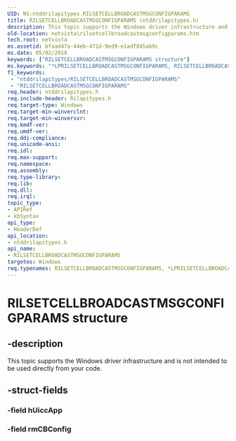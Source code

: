 ```yaml
---
UID: NS:ntddrilapitypes.RILSETCELLBROADCASTMSGCONFIGPARAMS
title: RILSETCELLBROADCASTMSGCONFIGPARAMS (ntddrilapitypes.h)
description: This topic supports the Windows driver infrastructure and is not intended to be used directly from your code.
old-location: netvista\rilsetcellbroadcastmsgconfigparams.htm
tech.root: netvista
ms.assetid: bfaad47a-44eb-471d-9ed9-e1adf845ab9c
ms.date: 05/02/2018
keywords: ["RILSETCELLBROADCASTMSGCONFIGPARAMS structure"]
ms.keywords: "*LPRILSETCELLBROADCASTMSGCONFIGPARAMS, RILSETCELLBROADCASTMSGCONFIGPARAMS, RILSETCELLBROADCASTMSGCONFIGPARAMS structure [Network Drivers Starting with Windows Vista], netvista.rilsetcellbroadcastmsgconfigparams, ntddrilapitypes/RILSETCELLBROADCASTMSGCONFIGPARAMS"
f1_keywords:
 - "ntddrilapitypes/RILSETCELLBROADCASTMSGCONFIGPARAMS"
 - "RILSETCELLBROADCASTMSGCONFIGPARAMS"
req.header: ntddrilapitypes.h
req.include-header: Rilapitypes.h
req.target-type: Windows
req.target-min-winverclnt: 
req.target-min-winversvr: 
req.kmdf-ver: 
req.umdf-ver: 
req.ddi-compliance: 
req.unicode-ansi: 
req.idl: 
req.max-support: 
req.namespace: 
req.assembly: 
req.type-library: 
req.lib: 
req.dll: 
req.irql: 
topic_type:
- APIRef
- kbSyntax
api_type:
- HeaderDef
api_location:
- ntddrilapitypes.h
api_name:
- RILSETCELLBROADCASTMSGCONFIGPARAMS
targetos: Windows
req.typenames: RILSETCELLBROADCASTMSGCONFIGPARAMS, *LPRILSETCELLBROADCASTMSGCONFIGPARAMS
---
```


# RILSETCELLBROADCASTMSGCONFIGPARAMS structure


## -description


This topic supports the Windows driver infrastructure and is not intended to be used directly from your code.


## -struct-fields




### -field hUiccApp


### -field rmCBConfig

